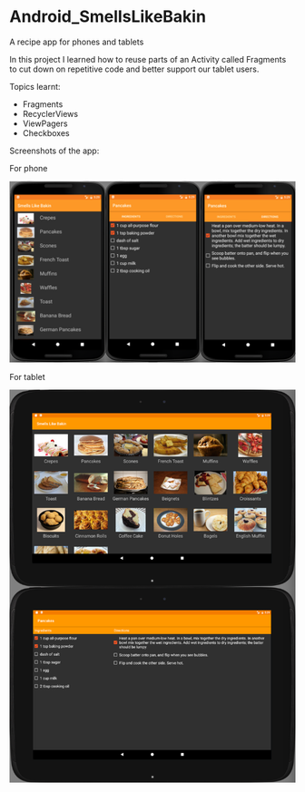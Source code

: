 # Android_SmellsLikeBakin
A recipe app for phones and tablets

In this project I learned how to reuse parts of an Activity called Fragments to cut down on repetitive code and better
support our tablet users.


Topics learnt:
- Fragments
- RecyclerViews
- ViewPagers
- Checkboxes

Screenshots of the app: 

For phone

![alt tag](https://github.com/AnastasiaKarpenko/Android_SmellsLikeBakin/blob/master/SmellsLikeBakin_phone_screenshot.png)

For tablet

![alt tag](https://github.com/AnastasiaKarpenko/Android_SmellsLikeBakin/blob/master/SmellsLikeBakin_tablet_screenshot.png)


